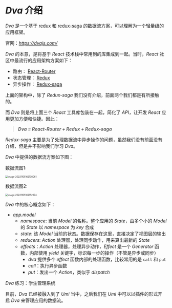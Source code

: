 # *Dva* 介绍

*Dva* 是一个基于 [redux](https://github.com/reduxjs/redux) 和 [redux-saga](https://github.com/redux-saga/redux-saga) 的数据流方案，可以理解为一个轻量级的应用框架。

官网：*https://dvajs.com/*

*Dva* 的本意，是将基于 *React* 技术栈中常用到的库集成到一起。当时，*React* 社区中最流行的应用架构方案如下：

- 路由： [React-Router](https://github.com/ReactTraining/react-router/tree/v2.8.1)
- 状态管理： [Redux](https://github.com/reactjs/redux)
- 异步操作： [Redux-saga](https://github.com/yelouafi/redux-saga)



上面的架构中，除了 *Redux-saga* 我们没有介绍，前面两个我们都是有所接触的。

而 *Dva* 则是将上面三个 *React* 工具库包装在一起，简化了 *API*，让开发 *React* 应用更加方便和快捷。因此：

> ***Dva = React-Router + Redux + Redux-saga***



*Redux-saga* 主要是为了处理数据流中异步操作的问题，虽然我们没有前面没有介绍，但是并不影响我们学习 *Dva*。

*Dva* 中提供的数据流方案如下图：

数据流图1:

<img src="https://xiejie-typora.oss-cn-chengdu.aliyuncs.com/2022-11-05-082108.png" alt="image-20221105162108061" style="zoom:50%;" />

数据流图2:

<img src="https://xiejie-typora.oss-cn-chengdu.aliyuncs.com/2022-11-05-082152.png" alt="image-20221105162152274" style="zoom:50%;" />

*Dva* 中的核心概念如下：

- *app.model*
  - *namespace*: 当前 *Model* 的名称。整个应用的 *State*，由多个小的 *Model* 的 *State* 以 *namespace* 为 *key* 合成
  - *state*: 该 *Model* 当前的状态。数据保存在这里，直接决定了视图层的输出
  - *reducers*: *Action* 处理器，处理同步动作，用来算出最新的 *State*
  - *effects*：*Action* 处理器，处理异步动作，*Effect* 是一个 *Generator* 函数，内部使用 *yield* 关键字，标识每一步的操作（不管是异步或同步）
    - *dva* 提供多个 *effect* 函数内部的处理函数，比较常用的是 `call` 和 `put`
    - *call*：执行异步函数
    - *put*：发出一个 *Action*，类似于 *dispatch*



*Dva* 练习：学生管理系统

目前，*Dva* 已经被融入到了 *Umi* 当中，之后我们在 *Umi* 中可以以插件的形式开启 *Dva* 来管理应用的数据流。






